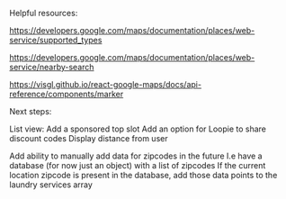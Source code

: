 Helpful resources:

https://developers.google.com/maps/documentation/places/web-service/supported_types

https://developers.google.com/maps/documentation/places/web-service/nearby-search

https://visgl.github.io/react-google-maps/docs/api-reference/components/marker

Next steps:

List view:
Add a sponsored top slot
Add an option for Loopie to share discount codes
Display distance from user

Add ability to manually add data for zipcodes in the future
I.e have a database (for now just an object) with a list of zipcodes
If the current location zipcode is present in the database, add those
data points to the laundry services array
